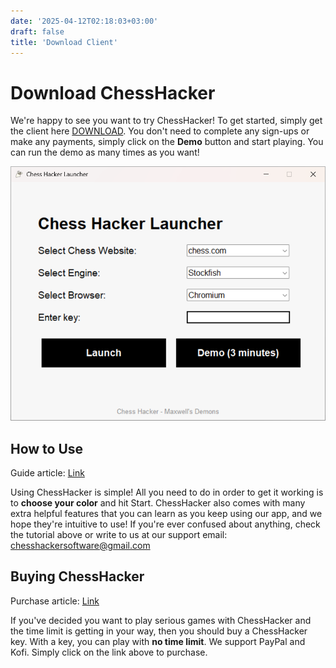 ```yaml
---
date: '2025-04-12T02:18:03+03:00'
draft: false
title: 'Download Client'
---
```

# Download ChessHacker
We're happy to see you want to try ChessHacker! To get started, simply get the client here [DOWNLOAD](https://github.com/Chess-Hacker/Chess-Hacker.github.io/releases/tag/v0.3.0-beta). You don't need to complete any sign-ups or make any payments, simply click on the **Demo** button and start playing. You can run the demo as many times as you want!

![Drag Racing](client.png)

## How to Use
Guide article: [Link](/posts/guide/)

Using ChessHacker is simple! All you need to do in order to get it working is to **choose your color** and hit Start. ChessHacker also comes with many extra helpful features that you can learn as you keep using our app, and we hope they're intuitive to use! If you're ever confused about anything, check the tutorial above or write to us at our support email: chesshackersoftware@gmail.com

## Buying ChessHacker
Purchase article: [Link](/posts/purchase/)

If you've decided you want to play serious games with ChessHacker and the time limit is getting in your way, then you should buy a ChessHacker key. With a key, you can play with **no time limit**. We support PayPal and Kofi. Simply click on the link above to purchase.

